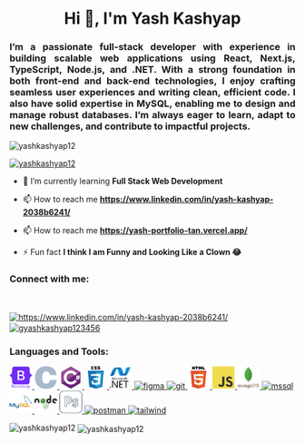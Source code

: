 <h1 align="center">Hi 👋, I'm Yash Kashyap</h1>
<h3 align="justify"> I’m a passionate full-stack developer with experience in building scalable web applications using React, Next.js, TypeScript, Node.js, and .NET. With a strong foundation in both front-end and back-end technologies, I enjoy crafting seamless user experiences and writing clean, efficient code. I also have solid expertise in MySQL, enabling me to design and manage robust databases. I’m always eager to learn, adapt to new challenges, and contribute to impactful projects.</h3>

<p align="left"> <img src="https://komarev.com/ghpvc/?username=yashkashyap12&label=Profile%20views&color=0e75b6&style=flat" alt="yashkashyap12" /> </p>

<p align="left"> <a href="https://github.com/ryo-ma/github-profile-trophy"><img src="https://github-profile-trophy.vercel.app/?username=yashkashyap12" alt="yashkashyap12" /></a> </p>

- 🌱 I’m currently learning **Full Stack Web Development**

- 📫 How to reach me **https://www.linkedin.com/in/yash-kashyap-2038b6241/**
- 📫 How to reach me **https://yash-portfolio-tan.vercel.app/**

- ⚡ Fun fact **I think I am Funny and Looking Like a Clown 😂**

<h3 align="left">Connect with me:</h3>
<p><img src="https://media4.giphy.com/media/bGgsc5mWoryfgKBx1u/200w.gif?cid=6c09b952spe7y1erdr4fdidzm8txcmv46fpba2hoiwdgm3m7&ep=v1_gifs_search&rid=200w.gif&ct=g" alt=""></p>
<a href="https://linkedin.com/in/https://www.linkedin.com/in/yash-kashyap-2038b6241/" target="blank"><img align="center" src="https://raw.githubusercontent.com/rahuldkjain/github-profile-readme-generator/master/src/images/icons/Social/linked-in-alt.svg" alt="https://www.linkedin.com/in/yash-kashyap-2038b6241/" height="30" width="40" /></a>
<a href="https://instagram.com/gyashkashyap123456" target="blank"><img align="center" src="https://raw.githubusercontent.com/rahuldkjain/github-profile-readme-generator/master/src/images/icons/Social/instagram.svg" alt="gyashkashyap123456" height="30" width="40" /></a>
</p>
<p align="left">
<h3 align="left">Languages and Tools:</h3>
<p align="left"> <a href="https://getbootstrap.com" target="_blank" rel="noreferrer"> <img src="https://raw.githubusercontent.com/devicons/devicon/master/icons/bootstrap/bootstrap-plain-wordmark.svg" alt="bootstrap" width="40" height="40"/> </a> 
  <a href="https://www.cprogramming.com/" target="_blank" rel="noreferrer"> <img src="https://raw.githubusercontent.com/devicons/devicon/master/icons/c/c-original.svg" alt="c" width="40" height="40"/> </a> <a href="https://www.w3schools.com/cs/" target="_blank" rel="noreferrer"> <img src="https://raw.githubusercontent.com/devicons/devicon/master/icons/csharp/csharp-original.svg" alt="csharp" width="40" height="40"/> </a> <a href="https://www.w3schools.com/css/" target="_blank" rel="noreferrer"> <img src="https://raw.githubusercontent.com/devicons/devicon/master/icons/css3/css3-original-wordmark.svg" alt="css3" width="40" height="40"/> </a> <a href="https://dotnet.microsoft.com/" target="_blank" rel="noreferrer"> <img src="https://raw.githubusercontent.com/devicons/devicon/master/icons/dot-net/dot-net-original-wordmark.svg" alt="dotnet" width="40" height="40"/> </a> <a href="https://www.figma.com/" target="_blank" rel="noreferrer"> <img src="https://www.vectorlogo.zone/logos/figma/figma-icon.svg" alt="figma" width="40" height="40"/> </a> <a href="https://git-scm.com/" target="_blank" rel="noreferrer"> <img src="https://www.vectorlogo.zone/logos/git-scm/git-scm-icon.svg" alt="git" width="40" height="40"/> </a> <a href="https://www.w3.org/html/" target="_blank" rel="noreferrer"> <img src="https://raw.githubusercontent.com/devicons/devicon/master/icons/html5/html5-original-wordmark.svg" alt="html5" width="40" height="40"/> </a> <a href="https://developer.mozilla.org/en-US/docs/Web/JavaScript" target="_blank" rel="noreferrer"> <img src="https://raw.githubusercontent.com/devicons/devicon/master/icons/javascript/javascript-original.svg" alt="javascript" width="40" height="40"/> </a> <a href="https://www.mongodb.com/" target="_blank" rel="noreferrer"> <img src="https://raw.githubusercontent.com/devicons/devicon/master/icons/mongodb/mongodb-original-wordmark.svg" alt="mongodb" width="40" height="40"/> </a> <a href="https://www.microsoft.com/en-us/sql-server" target="_blank" rel="noreferrer"> <img src="https://www.svgrepo.com/show/303229/microsoft-sql-server-logo.svg" alt="mssql" width="40" height="40"/> </a> <a href="https://www.mysql.com/" target="_blank" rel="noreferrer"> <img src="https://raw.githubusercontent.com/devicons/devicon/master/icons/mysql/mysql-original-wordmark.svg" alt="mysql" width="40" height="40"/> </a> <a href="https://nodejs.org" target="_blank" rel="noreferrer"> <img src="https://raw.githubusercontent.com/devicons/devicon/master/icons/nodejs/nodejs-original-wordmark.svg" alt="nodejs" width="40" height="40"/> </a> <a href="https://www.photoshop.com/en" target="_blank" rel="noreferrer"> <img src="https://raw.githubusercontent.com/devicons/devicon/master/icons/photoshop/photoshop-line.svg" alt="photoshop" width="40" height="40"/> </a> <a href="https://postman.com" target="_blank" rel="noreferrer"> <img src="https://www.vectorlogo.zone/logos/getpostman/getpostman-icon.svg" alt="postman" width="40" height="40"/> </a> <a href="https://tailwindcss.com/" target="_blank" rel="noreferrer"> <img src="https://www.vectorlogo.zone/logos/tailwindcss/tailwindcss-icon.svg" alt="tailwind" width="40" height="40"/> </a> </p>

<p><img align="left" src="https://github-readme-stats.vercel.app/api/top-langs?username=yashkashyap12&show_icons=true&locale=en&layout=compact" alt="yashkashyap12" /></p>

<p>&nbsp;<img align="center" src="https://github-readme-stats.vercel.app/api?username=yashkashyap12&show_icons=true&locale=en" alt="yashkashyap12" /></p>
<p>&nbsp;<img src="https://mir-s3-cdn-cf.behance.net/project_modules/hd/06f21a161921919.63cd7887d0a70.gif" alt="" height="200px"></p>
